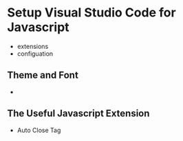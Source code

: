 # Setup Visual Studio Code for Javascript 

- extensions
- configuation

## Theme and Font

- 

## The Useful Javascript Extension 

- Auto Close Tag